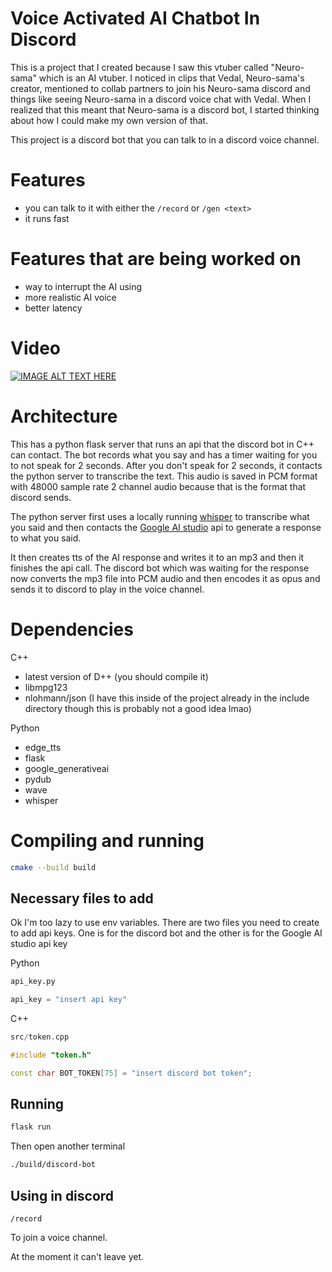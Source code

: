 # Voice Activated AI Chatbot In Discord

This is a project that I created because I saw this vtuber called "Neuro-sama" which is an AI vtuber. I noticed in clips that Vedal, Neuro-sama's creator, mentioned to collab partners to 
join his Neuro-sama discord and things like seeing Neuro-sama in a discord voice chat with Vedal. When I realized that this meant that Neuro-sama is a discord bot, I started thinking
about how I could make my own version of that.

This project is a discord bot that you can talk to in a discord voice channel.

# Features
- you can talk to it with either the `/record` or `/gen <text>`
- it runs fast

# Features that are being worked on
- way to interrupt the AI using
- more realistic AI voice
- better latency

# Video
[![IMAGE ALT TEXT HERE](https://img.youtube.com/vi/1P4nHMhzhyM/0.jpg)](https://www.youtube.com/watch?v=1P4nHMhzhyM)


# Architecture

This has a python flask server that runs an api that the discord bot in C++ can contact. The bot records what you say and has a timer waiting for you to not speak for 2 seconds. 
After you don't speak for 2 seconds, it contacts the python server to transcribe the text. This audio is saved in PCM format with 48000 sample rate 2 channel audio because
that is the format that discord sends.

The python server first uses a locally running [whisper](https://github.com/openai/whisper) to
transcribe what you said and then
contacts the [Google AI studio](https://ai.google.dev/aistudio) api to generate 
a response to what you said. 

It then creates tts of the AI response and writes it to an mp3 and then it finishes the api call. The discord bot which was waiting for the response now converts the mp3 file
into PCM audio and then encodes it as opus and sends it to discord to play in the voice channel.

# Dependencies
C++
- latest version of D++ (you should compile it)
- libmpg123
- nlohmann/json (I have this inside of the project already in the include directory though this is probably not a good idea lmao)

Python
- edge_tts
- flask
- google_generativeai
- pydub
- wave
- whisper

# Compiling and running

```bash
cmake --build build
```

## Necessary files to add

Ok I'm too lazy to use env variables. There are two files you need to create to add api keys. One is for the discord bot and the other is for the Google AI studio api key

Python
```py
api_key.py

api_key = "insert api key"
```

C++
```C++
src/token.cpp

#include "token.h"

const char BOT_TOKEN[75] = "insert discord bot token";

```

## Running

```bash
flask run
```

Then open another terminal

```bash
./build/discord-bot
```

## Using in discord

```
/record
```

To join a voice channel.

At the moment it can't leave yet.
